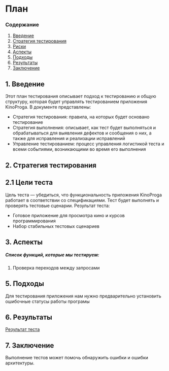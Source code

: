 # План
 ### Содержание
  1. [Введение](#1)
  2. [Стратегия тестирования](#2)
  3. [Риски](#3)
  4. [Аспекты](#4)
  5. [Подходы](#5)
  6. [Результаты](#6)
  7. [Заключение](#7)


<a name="1"></a>
 ## 1. Введение
Этот план тестирования описывает подход к тестированию и общую структуру, которая будет управлять тестированием приложения KinoProga. В документе представлены:
* Стратегия тестирования: правила, на которых будет основано тестирование  
* Стратегия выполнения: описывает, как тест будет выполняться и обрабатываться для выявления дефектов и сообщения о них, а также для исправления и реализации исправлений  
* Управление тестированием: процесс управления логистикой теста и всеми событиями, возникающими во время его выполнения   



<a name="2"></a>
 ## 2. Стратегия тестирования
##  2.1 Цели теста
  Цель теста — убедиться, что функциональность приложения KinoProga работает в соответствии со спецификациями. Тест будет выполнять и проверять тестовые сценарии. Результат теста:
  * Готовое приложение для просмотра кино и курсов программирования
  * Набор стабильных тестовых сценариев  


<a name="3"></a>
 ## 3. Аспекты
##### Список функций, которые мы тестируем:
1. Проверка переходов между запросами

<a name="5"></a>
 ## 5. Подходы
Для тестирования приложения нам нужно предварительно установить ошибочные статусы работы програмы

<a name="6"></a>
 ## 6. Результаты
[Результат теста](TestResult.md)

<a name="7"></a>
 ## 7. Заключение
Выполнение тестов может помочь обнаружить ошибки и ошибки архитектуры.
